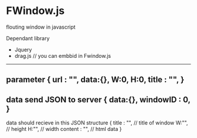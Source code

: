 # FWindow.js
flouting window in javascript

Dependant library
- Jquery
- drag.js // you can embbid in Fwindow.js

-------------------
parameter
{
  url : "",
  data:{},
  W:0,
  H:0,
  title : "",
}
-------------------
data send JSON to server
{
    data:{},
    windowID : 0,
}
-------------------
data should recieve in this JSON structure
{
    title : "", // title of window
    W:"", // height
    H:"", // width
    content : "", // html data
}
